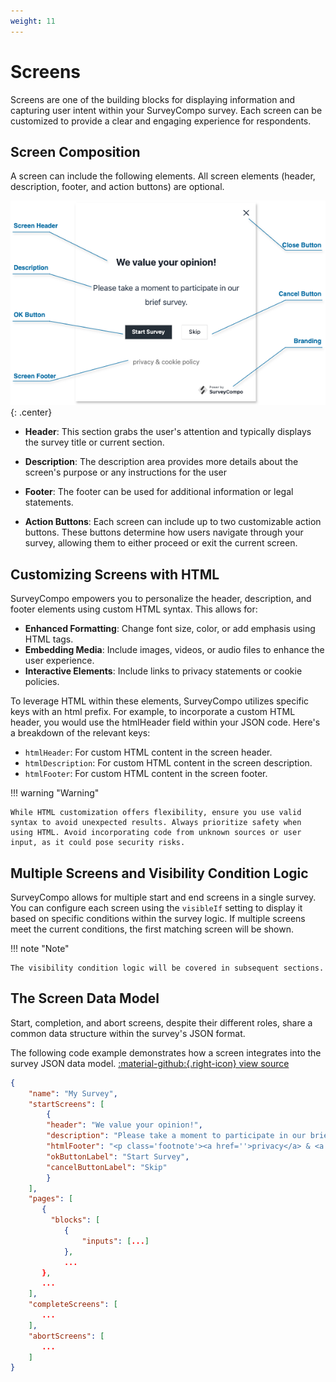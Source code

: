 ```yaml
---
weight: 11
---
```



# Screens

Screens are one of the building blocks for displaying information and capturing user intent within your SurveyCompo survey. Each screen can be customized to provide a clear and engaging experience for respondents.

## Screen Composition

A screen can include the following elements. All screen elements (header, description, footer, and action buttons) are optional.

![screen-anatomy](assets/images/anatomy-screen.png){: .center}

- **Header**: This section grabs the user's attention and typically displays the survey title or current section.

- **Description**: The description area provides more details about the screen's purpose or any instructions for the user

- **Footer**: The footer can be used for additional information or legal statements.

- **Action Buttons**: Each screen can include up to two customizable action buttons. These buttons determine how users navigate through your survey, allowing them to either proceed or exit the current screen.


## Customizing Screens with HTML

SurveyCompo empowers you to personalize the header, description, and footer elements using custom HTML syntax. This allows for:

- **Enhanced Formatting**: Change font size, color, or add emphasis using HTML tags.
- **Embedding Media**: Include images, videos, or audio files to enhance the user experience.
- **Interactive Elements**: Include links to privacy statements or cookie policies.

To leverage HTML within these elements, SurveyCompo utilizes specific keys with an html prefix.  For example, to incorporate a custom HTML header, you would use the htmlHeader field within your JSON code. Here's a breakdown of the relevant keys:

- `htmlHeader`: For custom HTML content in the screen header.
- `htmlDescription`: For custom HTML content in the screen description.
- `htmlFooter`: For custom HTML content in the screen footer.

!!! warning "Warning"

    While HTML customization offers flexibility, ensure you use valid syntax to avoid unexpected results. Always prioritize safety when using HTML. Avoid incorporating code from unknown sources or user input, as it could pose security risks.


## Multiple Screens and Visibility Condition Logic

SurveyCompo allows for multiple start and end screens in a single survey. You can configure each screen using the `visibleIf` setting to display it based on specific conditions within the survey logic. If multiple screens meet the current conditions, the first matching screen will be shown.

!!! note "Note"

    The visibility condition logic will be covered in subsequent sections.

## The Screen Data Model

Start, completion, and abort screens, despite their different roles, share a common data structure within the survey's JSON format.

The following code example demonstrates how a screen integrates into the survey JSON data model. [:material-github:{.right-icon} view source](https://github.com/SurveyCompo/examples/blob/main/examples/anatomy/source.json)


```json linenums="1" hl_lines="4-10"
{
    "name": "My Survey",
    "startScreens": [
        {
        "header": "We value your opinion!",
        "description": "Please take a moment to participate in our brief survey.",
        "htmlFooter": "<p class='footnote'><a href=''>privacy</a> & <a href=''>cookie policy<a></p>",
        "okButtonLabel": "Start Survey",
        "cancelButtonLabel": "Skip"
        }
    ],
    "pages": [
       {
         "blocks": [
            {
                "inputs": [...]
            },
            ...
       },
       ...
    ],
    "completeScreens": [
       ...
    ],
    "abortScreens": [
       ...
    ]
}
```
